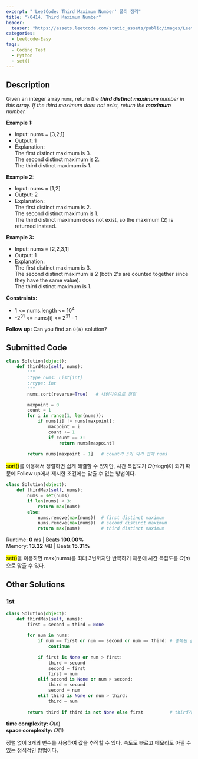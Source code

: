 ```yaml
---
excerpt: "'LeetCode: Third Maximum Number' 풀이 정리"
title: "\0414. Third Maximum Number"
header:
  teaser: "https://assets.leetcode.com/static_assets/public/images/LeetCode_Sharing.png"
categories:
  - Leetcode-Easy
tags:
  - Coding Test
  - Python
  - set()
---
```


## <i class="fa-solid fa-file-lines"></i> Description

Given an integer array `nums`, return *the **third distinct maximum** number in this array. If the third maximum does not exist, return the **maximum** number.*

**Example 1:**

- Input: nums = [3,2,1]
- Output: 1
- Explanation:   
The first distinct maximum is 3.   
The second distinct maximum is 2.   
The third distinct maximum is 1.

**Example 2:**

- Input: nums = [1,2]
- Output: 2
- Explanation:   
The first distinct maximum is 2.   
The second distinct maximum is 1.   
The third distinct maximum does not exist, so the maximum (2) is returned instead.

**Example 3:**

- Input: nums = [2,2,3,1]
- Output: 1
- Explanation:   
The first distinct maximum is 3.   
The second distinct maximum is 2 (both 2's are counted together since they have the same value).   
The third distinct maximum is 1.

**Constraints:**

- 1 <= nums.length <= 10<sup>4</sup>
- -2<sup>31</sup> <= nums[i] <= 2<sup>31</sup> - 1

**Follow up:** Can you find an `O(n)` solution?

## <i class="fa-solid fa-cloud-arrow-up"></i> Submitted Code

```python
class Solution(object):
    def thirdMax(self, nums):
        """
        :type nums: List[int]
        :rtype: int
        """
        nums.sort(reverse=True)   # 내림차순으로 정렬        

        maxpoint = 0
        count = 1
        for i in range(1, len(nums)):
            if nums[i] != nums[maxpoint]:
                maxpoint = i
                count += 1
                if count == 3:
                    return nums[maxpoint]
        
        return nums[maxpoint - 1]   # count가 3이 되기 전에 nums
```
<mark>sort()</mark>를 이용해서 정렬하면 쉽게 해결할 수 있지만, 시간 복잡도가 𝑂(𝑛log𝑛)이 되기 때문에 Follow up에서 제시한 조건에는 맞출 수 없는 방법이다.

```python
class Solution(object):
    def thirdMax(self, nums):
        nums = set(nums)
        if len(nums) < 3:
            return max(nums)
        else:
            nums.remove(max(nums))  # first distinct maximum
            nums.remove(max(nums))  # second distinct maximum
            return max(nums)        # third distinct maximum
```
<i class="fa-solid fa-clock"></i> Runtime: **0** ms \| Beats **100.00%**    
<i class="fa-solid fa-memory"></i> Memory: **13.32** MB \| Beats **15.31%**

<mark>set()</mark>을 이용하면 max(nums)를 최대 3번까지만 반복하기 때문에 시간 복잡도를 𝑂(𝑛)으로 맞출 수 있다. 

## <i class="fa-solid fa-flask"></i> Other Solutions

### <a href="https://leetcode.com/problems/third-maximum-number/solutions/6646298/master-top-3-tracking-to-find-the-third-5d054/" target="_blank">1st</a>

```python
class Solution(object):
    def thirdMax(self, nums):
        first = second = third = None
        
        for num in nums:
            if num == first or num == second or num == third: # 중복된 값은 건너뜀
                continue  
            
            if first is None or num > first:
                third = second
                second = first
                first = num
            elif second is None or num > second:
                third = second
                second = num
            elif third is None or num > third:
                third = num
        
        return third if third is not None else first          # third가 없으면 최대값 반환
```
<i class="fa-solid fa-clock"></i> **time complexity:** 𝑂(𝑛)    
<i class="fa-solid fa-memory"></i> **space complexity:** 𝑂(1)           

정렬 없이 3개의 변수를 사용하여 값을 추적할 수 있다. 속도도 빠르고 메모리도 아낄 수 있는 정석적인 방법이다.